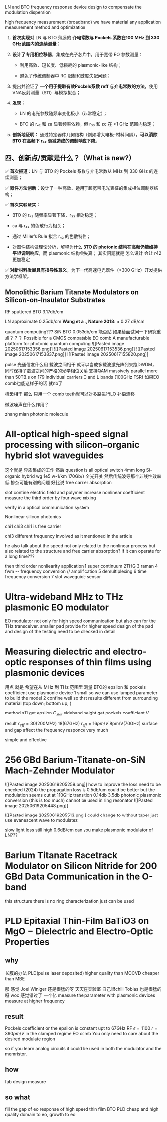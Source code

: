 LN and BTO frequency response
device design to compensate the modulation dispersion

high frequency measurement (broadband) we have material any application
measurement method and optimization

1. **首次实现**对 LN 与 BTO 薄膜的 **介电常数与 Pockels 系数在100 MHz 到 330 GHz范围内的连续测量**；
    
2. **设计了专用相位移器**，集成在光子芯片中，用于宽带 EO 参数测量：
    
    - 利用高效、短长度、低损耗的 plasmonic-like 结构；
        
    - 避免了传统调制器中 RC 限制和速度失配问题；
        
3. 提出并验证了 **一个用于提取有效Pockels系数 reff 与介电常数的方法**，使用VNA反射测量（S11）与模拟拟合；
    
4. **发现：**
    
    - LN 的电光参数随频率变化极小（非常稳定）；
        
    - BTO 的 r₄₂ 和 εa 显著频率依赖，但 r₃₃ 和 εc 在 >1 GHz 范围内稳定；
        
5. **创新地证明：** 通过特定器件几何结构（例如增大电极-材料间隔），**可以消除 BTO 在高频下 r₄₂ 衰减造成的调制响应下降**。




## **四、创新点/贡献是什么？（What is new?）**

✅ **首次报道**：LN 与 BTO 的 Pockels 系数与介电常数从 MHz 到 330 GHz 的连续测量；

✅ **器件方法创新**：设计了一种高效、适用于超宽带电光表征的集成相位调制器结构；

✅ **首次实验证实**：

- BTO 的 r₄₂ 随频率显著下降，r₃₃ 相对稳定；
    
- εa 与 r₄₂ 的色散行为相关；
    
- 通过 Miller’s Rule 拟合 r₄₂ 的色散特性；
    
- 对器件结构做理论分析，解释为什么 **BTO 的 photonic 结构在高频仍能维持平坦调制响应**，而 plasmonic 结构会失真；
其实问题就是 怎么设计 会让 r42 更加稳定

✅ **对新材料发展具有指导性意义**，为下一代高速电光器件（>300 GHz）开发提供方法学框架。


## Monolithic Barium Titanate Modulators on Silicon-on-Insulator Substrates
RF sputtered BTO 3.17db/cm

LN approximate 0.25db/cm   **Wang et al., Nature 2018**: ≈ 0.27 dB/cm

quantum computing???
    SiN BTO 0.053db/cm 能否贴 如果给面试问一下研究重点？？？
    Possible for a CMOS compatable EO comb
    A manufacturable platform for photonic quantum computing
    ![[Pasted image 20250617153356.png]]
    ![[Pasted image 20250617153536.png]]
    ![[Pasted image 20250617153837.png]]
![[Pasted image 20250617155820.png]]

pulse 光通信友什么用
载波之间相干 就可以当成多载波激光阵列来跑DWDM， 同时保持了载波之间的严格的光学相位关系 支持QAM massively parallel more than 50TB.s on 179 individual carriers C and L bands (100GHz FSR) 如果EO comb也能这样子的话 就nb了

梳齿相干 那么 只用一个 comb teeth就可以对多路进行LO 补偿漂移

微波噪声在什么作用？

zhang mian photonic molecule 


# All-optical high-speed signal processing with silicon–organic hybrid slot waveguides

这个就是 异质集成的工作 然后 question is all optical switch 4mm long Si- organic hybrid wg
1e5 w-1/km 170Gb/s
全光开关 然后传统波导那个非线性效率低 掺杂可能有别的问题 好比说 free carrier absorption

slot contine electric field and polymer increase nonlinear coefficient
measure the third order by four wave mixing 

verify in a optical communication system

Nonlinear silicon photonics

chi1 chi3 
chi1 is free carrier 

chi3 different frequency involved as it mentioned in the article

he also talk about the speed not only related to the nonlinear process but also related to the structure and free carrier absorption? If it can operate for a long time???

then third order nonliearity application
1 super continuum
2THG
3 raman
4 fwm -- frequency conversion // amplification
5 demultiplexing
6 time frequency conversion
7 slot waveguide sensor

# Ultra-wideband MHz to THz plasmonic EO modulator
EO modulator not only for high speed communication but also can for the THz transceiver.
smaller pad provide for higher speed
design of the pad and design of the testing need to be checked in detail

# Measuring dielectric and electro-optic responses of thin films using plasmonic devices
用点 就是 希望在从 MHz 到 THz 范围里 测量 BTO的 epsilon 和 pockels coefficient
use plasmonic device
1 small so we can use lumped parameter to build the model
2 confine well so that results different from surrounding material (top down; bottom up; )

method
s11 get epsilon $C_{slot}$
sideband height get pockels coefficient V

result 
$\epsilon_{eff} = 30 (200MHz)$  18(67GHz)
$r_{eff}= 16pm/V$ 8pm/V(70GHz)
surface and gap affect the frequency responce very much

simple and effective


# 256 GBd Barium-Titanate-on-SiN Mach-Zehnder Modulator
![[Pasted image 20250619205259.png]]
how to improve the loss need to be checked  (2024)
the propagation loss is 0.5db/um could be better but the modulation seems cut at 110GHz 
transition 0.14db
3.5db photonic plasmonic conversion (this is too much) cannot be used in ring resonator
![[Pasted image 20250619205448.png]]

![[Pasted image 20250619205513.png]]
could change to without taper just use evanescent wave to modulatez


slow light loss still high 0.6dB/cm can you make plasmonic modulator of LN???

# Barium Titanate Racetrack Modulator on Silicon Nitride for 200 GBd Data Communication in the O-band
this structure there is no ring characterization just can be used

# PLD Epitaxial Thin-Film BaTiO3 on MgO − Dielectric and Electro-Optic Properties
## why
长膜的办法 PLD(pulse laser deposited)
higher quality than MOCVD cheaper than MBE

那 感觉 Joel Winiger 还是很猛的呀 天天在实验室 自己很chill
Tobias 也是很猛的呀 woc 感觉错过了 一个亿
measure the parameter with plasmonic devices
measure at higher frequency
## result
Pockels coefficient or the epsilon is constant upt to 67GHz
RF $\epsilon = 1100$  $r = 390 pm/V$ in the clamped regime
EO comb You only need to care about the desired modulate region

so if you learn analog circuits it could be used in both the modulator and the memristor.
## how
fab
design
measure

## so what
fill the gap of eo response of high speed thin film BTO
PLD cheap and high quality
domain to eo, growth to eo
